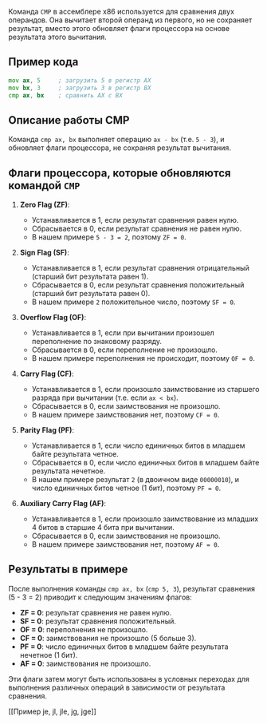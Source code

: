 Команда `CMP` в ассемблере x86 используется для сравнения двух операндов. Она вычитает второй операнд из первого, но не сохраняет результат, вместо этого обновляет флаги процессора на основе результата этого вычитания.

## Пример кода
```asm
mov ax, 5     ; загрузить 5 в регистр AX
mov bx, 3     ; загрузить 3 в регистр BX
cmp ax, bx    ; сравнить AX с BX
```

## Описание работы CMP

Команда `cmp ax, bx` выполняет операцию `ax - bx` (т.е. `5 - 3`), и обновляет флаги процессора, не сохраняя результат вычитания.

## Флаги процессора, которые обновляются командой `CMP`

1. **Zero Flag (ZF)**:
   - Устанавливается в 1, если результат сравнения равен нулю.
   - Сбрасывается в 0, если результат сравнения не равен нулю.
   - В нашем примере `5 - 3 = 2`, поэтому `ZF = 0`.

2. **Sign Flag (SF)**:
   - Устанавливается в 1, если результат сравнения отрицательный (старший бит результата равен 1).
   - Сбрасывается в 0, если результат сравнения положительный (старший бит результата равен 0).
   - В нашем примере `2` положительное число, поэтому `SF = 0`.

3. **Overflow Flag (OF)**:
   - Устанавливается в 1, если при вычитании произошел переполнение по знаковому разряду.
   - Сбрасывается в 0, если переполнение не произошло.
   - В нашем примере переполнения не происходит, поэтому `OF = 0`.

4. **Carry Flag (CF)**:
   - Устанавливается в 1, если произошло заимствование из старшего разряда при вычитании (т.е. если `ax < bx`).
   - Сбрасывается в 0, если заимствования не произошло.
   - В нашем примере заимствования нет, поэтому `CF = 0`.

5. **Parity Flag (PF)**:
   - Устанавливается в 1, если число единичных битов в младшем байте результата четное.
   - Сбрасывается в 0, если число единичных битов в младшем байте результата нечетное.
   - В нашем примере результат `2` (в двоичном виде `00000010`), и число единичных битов четное (1 бит), поэтому `PF = 0`.

6. **Auxiliary Carry Flag (AF)**:
   - Устанавливается в 1, если произошло заимствование из младших 4 битов в старшие 4 бита при вычитании.
   - Сбрасывается в 0, если заимствования не произошло.
   - В нашем примере заимствования нет, поэтому `AF = 0`.

## Результаты в примере

После выполнения команды `cmp ax, bx` (`cmp 5, 3`), результат сравнения (5 - 3 = 2) приводит к следующим значениям флагов:

- **ZF = 0**: результат сравнения не равен нулю.
- **SF = 0**: результат сравнения положительный.
- **OF = 0**: переполнения не произошло.
- **CF = 0**: заимствования не произошло (5 больше 3).
- **PF = 0**: число единичных битов в младшем байте результата нечетное (1 бит).
- **AF = 0**: заимствования не произошло.

Эти флаги затем могут быть использованы в условных переходах для выполнения различных операций в зависимости от результата сравнения.

[[Пример je, jl, jle, jg, jge]]